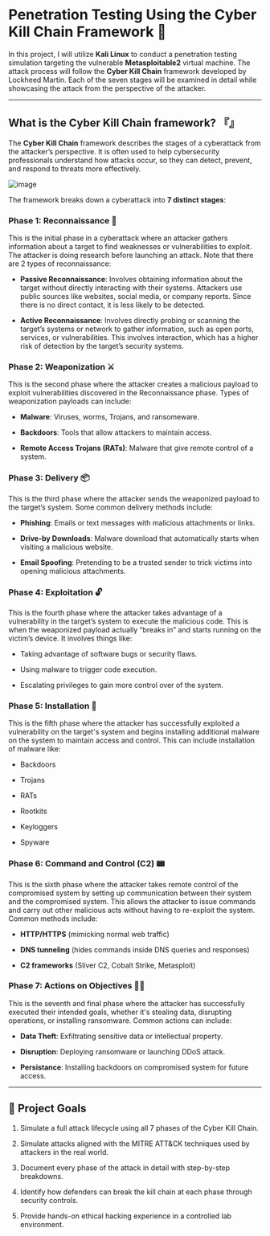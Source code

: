 
# Penetration Testing Using the Cyber Kill Chain Framework 🔗

In this project, I will utilize **Kali Linux** to conduct a penetration testing simulation targeting the vulnerable **Metasploitable2** virtual machine. The attack process will follow the **Cyber Kill Chain** framework developed by Lockheed Martin. Each of the seven stages will be examined in detail while showcasing the attack from the perspective of the attacker.

---

## What is the Cyber Kill Chain framework? 『』

The **Cyber Kill Chain** framework describes the stages of a cyberattack from the attacker’s perspective. It is often used to help cybersecurity professionals understand how attacks occur, so they can detect, prevent, and respond to threats more effectively. 

![image](https://github.com/user-attachments/assets/cc898b36-4bb2-41c0-ad9e-d99de354a3e0)

The framework breaks down a cyberattack into **7 distinct stages**:

### Phase 1: Reconnaissance 🔎

This is the initial phase in a cyberattack where an attacker gathers information about a target to find weaknesses or vulnerabilities to exploit. The attacker is doing research before launching an attack. Note that there are 2 types of reconnaissance:
    
- **Passive Reconnaissance**: Involves obtaining information about the target without directly interacting with their systems. Attackers use public sources like websites, social media, or company reports. Since there is no direct contact, it is less likely to be detected.
       
- **Active Reconnaissance**: Involves directly probing or scanning the target’s systems or network to gather information, such as open ports, services, or vulnerabilities. This involves interaction, which has a higher risk of detection by the target’s security systems.

### Phase 2: Weaponization ⚔

This is the second phase where the attacker creates a malicious payload to exploit vulnerabilities discovered in the Reconnaissance phase. Types of weaponization payloads can include:

- **Malware**: Viruses, worms, Trojans, and ransomeware.

- **Backdoors**: Tools that allow attackers to maintain access.

- **Remote Access Trojans (RATs)**: Malware that give remote control of a system.

### Phase 3: Delivery 📦

This is the third phase where the attacker sends the weaponized payload to the target’s system. Some common delivery methods include:

- **Phishing**: Emails or text messages with malicious attachments or links.

- **Drive-by Downloads**: Malware download that automatically starts when visiting a malicious website.

- **Email Spoofing**: Pretending to be a trusted sender to trick victims into opening malicious attachments.


### Phase 4: Exploitation 🔓

This is the fourth phase where the attacker takes advantage of a vulnerability in the target’s system to execute the malicious code. This is when the weaponized payload actually “breaks in” and starts running on the victim’s device. It involves things like:

- Taking advantage of software bugs or security flaws.

- Using malware to trigger code execution.

- Escalating privileges to gain more control over of the system.

### Phase 5: Installation 📂

This is the fifth phase where the attacker has successfully exploited a vulnerability on the target's system and begins installing additional malware on the system to maintain access and control. This can include installation of malware like:

- Backdoors

- Trojans

- RATs

- Rootkits

- Keyloggers

- Spyware


### Phase 6: Command and Control (C2) 📟

This is the sixth phase where the attacker takes remote control of the compromised system by setting up communication between their system and the compromised system. This allows the attacker to issue commands and carry out other malicious acts without having to re-exploit the system. Common methods include:

- **HTTP/HTTPS** (mimicking normal web traffic)

- **DNS tunneling** (hides commands inside DNS queries and responses)

- **C2 frameworks** (Sliver C2, Cobalt Strike, Metasploit)

### Phase 7: Actions on Objectives 👨‍💻

This is the seventh and final phase where the attacker has successfully executed their intended goals, whether it's stealing data, disrupting operations, or installing ransomware. Common actions can include:

- **Data Theft**: Exfiltrating sensitive data or intellectual property.

- **Disruption**: Deploying ransomware or launching DDoS attack.

- **Persistance**: Installing backdoors on compromised system for future access.

---

## 🎯 Project Goals

1. Simulate a full attack lifecycle using all 7 phases of the Cyber Kill Chain.

2. Simulate attacks aligned with the MITRE ATT&CK techniques used by attackers in the real world.

3. Document every phase of the attack in detail with step-by-step breakdowns.

4. Identify how defenders can break the kill chain at each phase through security controls.

5. Provide hands-on ethical hacking experience in a controlled lab environment.
